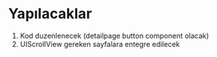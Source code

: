 #  Yapılacaklar
1. Kod duzenlenecek (detailpage button component olacak)
2. UIScrollView gereken sayfalara entegre edilecek
